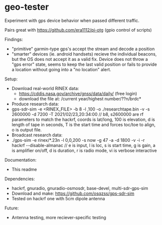 # geo-tester
Experiment with gps device behavior when passed different traffic.

Pairs great with https://github.com/era1112/pi-otg (gpio control of scripts)

Findings:
- "primitive" garmin-type gps's accept the stream and decode a position
- "smarter" devices (ie. android handsets) recieve the individual beacons, but the OS does not accept it as a valid fix. Device does not throw a "gps error" state, seems to keep the last valid position or fails to provide a location without going into a "no location" alert.

Setup:
- Download real-world RINEX data:
  - https://cddis.nasa.gov/archive/gnss/data/daily/ (free login)
  - download the file at: /current year/highest number/??n/brdc*
-  Produce research data:
-    gps-sdr-sim -e <RINEX_FILE> -b 8 -l <COORDS>,100 -o ./researchtape.bin -v -s 2600000 -d 7200 -T 2021/02/23,20:34:00  // b8, s2600000 are rf parameters to match the hackrf, coords is lat/long, 100 is elevation, d is length of tape in seconds, T is the start time and forces toc/toe to align, o is output file.
- Broadcast research data:
-   ./gps-sim -e rinex/*.23n -l 0,0,200 -s now -g 47 -a -d 1800 -v -i -r hackrf --disable-almanac  // e is input, l is loc, s is start time, g is gain, a is amplifier on/off, d is duration, r is radio mode, vi is verbose interactive

Documentation:
- This readme

Dependencies:
- hackrf, gnuradio, gnuradio-osmosdr, base-devel, multi-sdr-gps-sim
- Download and make: https://github.com/osqzss/gps-sdr-sim 
- Tested on hackrf one with 5cm dipole antenna

Future:
- Antenna testing, more reciever-specific testing
